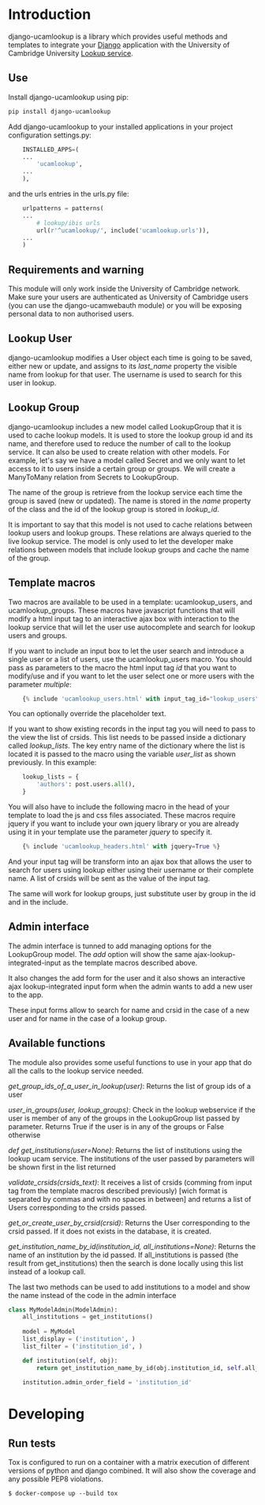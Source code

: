 # Introduction

django-ucamlookup is a library which provides useful methods and templates to integrate your 
[Django](https://www.djangoproject.com/) application with the University of Cambridge University 
[Lookup service](https://www.lookup.cam.ac.uk/). 

## Use

Install django-ucamlookup using pip:

```bash
pip install django-ucamlookup
```

Add django-ucamlookup to your installed applications in your project configuration settings.py:

```python
    INSTALLED_APPS=(
    ...
        'ucamlookup', 
    ...
    ),
```

and the urls entries in the urls.py file:

```python
    urlpatterns = patterns(
    ...
        # lookup/ibis urls
        url(r'^ucamlookup/', include('ucamlookup.urls')),
    ...
    )
```

## Requirements and warning

This module will only work inside the University of Cambridge network. Make sure your users are authenticated as 
University of Cambridge users (you can use the django-ucamwebauth module) or you will be exposing personal data to 
non authorised users.

## Lookup User

django-ucamlookup modifies a User object each time is going to be saved, either new or update, and assigns to its 
*last_name* property the visible name from lookup for that user. The username is used to search for this user in lookup.

## Lookup Group

django-ucamlookup includes a new model called LookupGroup that it is used to cache lookup models. It is used to store
the lookup group id and its name, and therefore used to reduce the number of call to the lookup service. It can also be
used to create relation with other models. For example, let's say we have a model called Secret and we only want to let
access to it to users inside a certain group or groups. We will create a ManyToMany relation from Secrets to 
LookupGroup.

The name of the group is retrieve from the lookup service each time the group is saved (new or updated). The name is
stored in the *name* property of the class and the id of the lookup group is stored in *lookup_id*.

It is important to say that this model is not used to cache relations between lookup users and lookup groups. These 
relations are always queried to the live lookup service. The model is only used to let the developer make relations
between models that include lookup groups and cache the name of the group.

## Template macros

Two macros are available to be used in a template: ucamlookup_users, and ucamlookup_groups. These macros have 
javascript functions that will modify a html input tag to an interactive ajax box with interaction to the lookup 
service that will let the user use autocomplete and search for lookup users and groups.

If you want to include an input box to let the user search and introduce a single user or a list of users, use the 
ucamlookup_users macro. You should pass as parameters to the macro the html input tag *id* that you want to modify/use
and if you want to let the user select one or more users with the parameter *multiple*:

```python
    {% include 'ucamlookup_users.html' with input_tag_id="lookup_users" multiple=true user_list="authors" %}
```

You can optionally override the placeholder text.

If you want to show existing records in the input tag you will need to pass to the view the list of crsids. This list 
needs to be passed inside a dictionary called *lookup_lists*. The key entry name of the dictionary where the list is
located it is passed to the macro using the variable *user_list* as shown previously. In this example:

```python
    lookup_lists = {
        'authors': post.users.all(),
    }
```

You will also have to include the following macro in the head of your template to load the js and css files 
associated. These macros require jquery if you want to include your own jquery library or you are already using it in
your template use the parameter *jquery* to specify it.

```python
    {% include 'ucamlookup_headers.html' with jquery=True %}
```

And your input tag will be transform into an ajax box that allows the user to search for users using lookup either
using their username or their complete name. A list of crsids will be sent as the value of the input tag.

The same will work for lookup groups, just substitute user by group in the id and in the include.


## Admin interface

The admin interface is tunned to add managing options for the LookupGroup model. The *add* option will show the same
ajax-lookup-integrated-input as the template macros described above.

It also changes the add form for the user and it also shows an interactive ajax lookup-integrated input form when the
admin wants to add a new user to the app.

These input forms allow to search for name and crsid in the case of a new user and for name in the case of a lookup 
group.


## Available functions

The module also provides some useful functions to use in your app that do all the calls to the lookup service needed.

*get_group_ids_of_a_user_in_lookup(user)*: Returns the list of group ids of a user

*user_in_groups(user, lookup_groups)*: Check in the lookup webservice if the user is member of any of the groups in the 
LookupGroup list passed by parameter. Returns True if the user is in any of the groups or False otherwise

*def get_institutions(user=None)*: Returns the list of institutions using the lookup ucam service. The institutions of 
the user passed by parameters will be shown first in the list returned

*validate_crsids(crsids_text)*: It receives a list of crsids (comming from input tag from the template macros described 
previously) [wich format is separated by commas and with no spaces in between] and returns a list of Users corresponding
to the crsids passed.

*get_or_create_user_by_crsid(crsid)*: Returns the User corresponding to the crsid passed. If it does not exists in the 
database, it is created.

*get_institution_name_by_id(institution_id, all_institutions=None)*: Returns the name of an institution by the id 
passed. If all_institutions is passed (the result from get_institutions) then the search is done locally using this 
list instead of a lookup call.

The last two methods can be used to add institutions to a model and show the name instead of the code in the admin 
interface 

```python
class MyModelAdmin(ModelAdmin):
    all_institutions = get_institutions()
    
    model = MyModel
    list_display = ('institution', )
    list_filter = ('institution_id', )

    def institution(self, obj):
        return get_institution_name_by_id(obj.institution_id, self.all_institutions)
        
    institution.admin_order_field = 'institution_id'
```

# Developing

## Run tests

Tox is configured to run on a container with a matrix execution of different versions of python and django combined.
It will also show the coverage and any possible PEP8 violations.

```shell
$ docker-compose up --build tox
```
